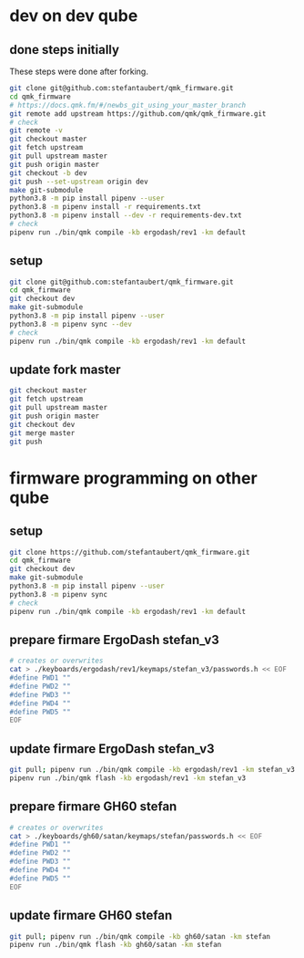 # dev on dev qube

## done steps initially

These steps were done after forking.

```sh
git clone git@github.com:stefantaubert/qmk_firmware.git
cd qmk_firmware
# https://docs.qmk.fm/#/newbs_git_using_your_master_branch
git remote add upstream https://github.com/qmk/qmk_firmware.git
# check
git remote -v
git checkout master
git fetch upstream
git pull upstream master
git push origin master
git checkout -b dev
git push --set-upstream origin dev
make git-submodule
python3.8 -m pip install pipenv --user
python3.8 -m pipenv install -r requirements.txt
python3.8 -m pipenv install --dev -r requirements-dev.txt
# check
pipenv run ./bin/qmk compile -kb ergodash/rev1 -km default
```

## setup

```sh
git clone git@github.com:stefantaubert/qmk_firmware.git
cd qmk_firmware
git checkout dev
make git-submodule
python3.8 -m pip install pipenv --user
python3.8 -m pipenv sync --dev
# check
pipenv run ./bin/qmk compile -kb ergodash/rev1 -km default
```

## update fork master

```sh
git checkout master
git fetch upstream
git pull upstream master
git push origin master
git checkout dev
git merge master
git push
```

# firmware programming on other qube

## setup

```sh
git clone https://github.com/stefantaubert/qmk_firmware.git
cd qmk_firmware
git checkout dev
make git-submodule
python3.8 -m pip install pipenv --user
python3.8 -m pipenv sync
# check
pipenv run ./bin/qmk compile -kb ergodash/rev1 -km default
```

## prepare firmare ErgoDash stefan_v3

```sh
# creates or overwrites
cat > ./keyboards/ergodash/rev1/keymaps/stefan_v3/passwords.h << EOF
#define PWD1 ""
#define PWD2 ""
#define PWD3 ""
#define PWD4 ""
#define PWD5 ""
EOF
```

## update firmare ErgoDash stefan_v3

```sh
git pull; pipenv run ./bin/qmk compile -kb ergodash/rev1 -km stefan_v3
pipenv run ./bin/qmk flash -kb ergodash/rev1 -km stefan_v3
```

## prepare firmare GH60 stefan

```sh
# creates or overwrites
cat > ./keyboards/gh60/satan/keymaps/stefan/passwords.h << EOF
#define PWD1 ""
#define PWD2 ""
#define PWD3 ""
#define PWD4 ""
#define PWD5 ""
EOF
```

## update firmare GH60 stefan

```sh
git pull; pipenv run ./bin/qmk compile -kb gh60/satan -km stefan
pipenv run ./bin/qmk flash -kb gh60/satan -km stefan
```
